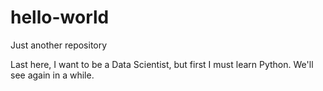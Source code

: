 # hello-world
Just another repository

Last here, I want to be a Data Scientist, but first I must learn Python.
We'll see again in a while.
